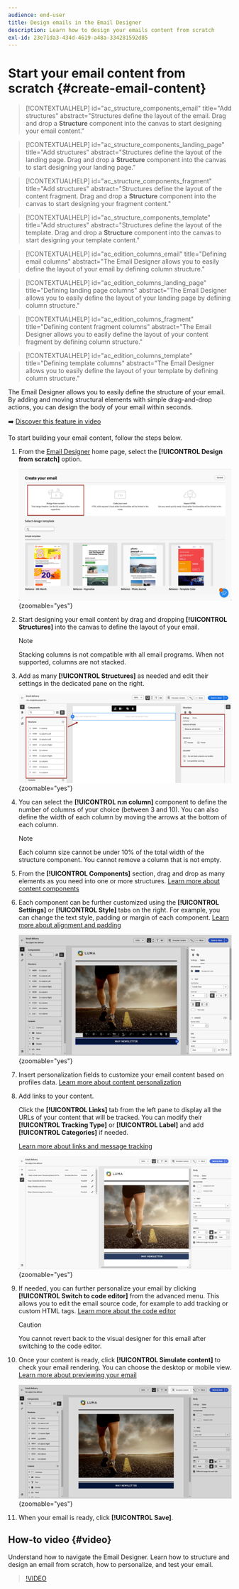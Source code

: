 ```yaml
---
audience: end-user
title: Design emails in the Email Designer
description: Learn how to design your emails content from scratch
exl-id: 23e71da3-434d-4619-a48a-334281592d85
---
```

# Start your email content from scratch {#create-email-content}

>[!CONTEXTUALHELP]
>id="ac_structure_components_email"
>title="Add structures"
>abstract="Structures define the layout of the email. Drag and drop a **Structure** component into the canvas to start designing your email content."

>[!CONTEXTUALHELP]
>id="ac_structure_components_landing_page"
>title="Add structures"
>abstract="Structures define the layout of the landing page. Drag and drop a **Structure** component into the canvas to start designing your landing page."

>[!CONTEXTUALHELP]
>id="ac_structure_components_fragment"
>title="Add structures"
>abstract="Structures define the layout of the content fragment. Drag and drop a **Structure** component into the canvas to start designing your fragment content."

>[!CONTEXTUALHELP]
>id="ac_structure_components_template"
>title="Add structures"
>abstract="Structures define the layout of the template. Drag and drop a **Structure** component into the canvas to start designing your template content."


>[!CONTEXTUALHELP]
>id="ac_edition_columns_email"
>title="Defining email columns"
>abstract="The Email Designer allows you to easily define the layout of your email by defining column structure."

>[!CONTEXTUALHELP]
>id="ac_edition_columns_landing_page"
>title="Defining landing page columns"
>abstract="The Email Designer allows you to easily define the layout of your landing page by defining column structure."

>[!CONTEXTUALHELP]
>id="ac_edition_columns_fragment"
>title="Defining content fragment columns"
>abstract="The Email Designer allows you to easily define the layout of your content fragment by defining column structure."

>[!CONTEXTUALHELP]
>id="ac_edition_columns_template"
>title="Defining template columns"
>abstract="The Email Designer allows you to easily define the layout of your template by defining column structure."

The Email Designer allows you to easily define the structure of your email. By adding and moving structural elements with simple drag-and-drop actions, you can design the body of your email within seconds.

➡️ [Discover this feature in video](#video) 

To start building your email content, follow the steps below.

1. From the [Email Designer](get-started-email-designer.md#start-authoring) home page, select the **[!UICONTROL Design from scratch]** option.

    ![](assets/email_designer-from-scratch.png){zoomable="yes"}

1. Start designing your email content by drag and dropping **[!UICONTROL Structures]** into the canvas to define the layout of your email.

   >[!NOTE]
   >
   >Stacking columns is not compatible with all email programs. When not supported, columns are not stacked.

1. Add as many **[!UICONTROL Structures]** as needed and edit their settings in the dedicated pane on the right.

    ![](assets/email_designer_structure_components.png){zoomable="yes"}

1. You can select the **[!UICONTROL n:n column]** component to define the number of columns of your choice (between 3 and 10). You can also define the width of each column by moving the arrows at the bottom of each column.

   >[!NOTE]
   >
   >Each column size cannot be under 10% of the total width of the structure component. You cannot remove a column that is not empty.

1. From the **[!UICONTROL Components]** section, drag and drop as many elements as you need into one or more structures. [Learn more about content components](content-components.md)

1. Each component can be further customized using the **[!UICONTROL Settings]** or **[!UICONTROL Style]** tabs on the right. For example, you can change the text style, padding or margin of each component. [Learn more about alignment and padding](alignment-and-padding.md)

    ![](assets/email_designer-styles.png){zoomable="yes"}

1. Insert personalization fields to customize your email content based on profiles data. [Learn more about content personalization](../personalization/personalize.md)

1. Add links to your content.

    Click the **[!UICONTROL Links]** tab from the left pane to display all the URLs of your content that will be tracked. You can modify their **[!UICONTROL Tracking Type]** or **[!UICONTROL Label]** and add **[!UICONTROL Categories]** if needed.
    
    [Learn more about links and message tracking](message-tracking.md)

    ![](assets/email_designer-links.png){zoomable="yes"}

1. If needed, you can further personalize your email by clicking **[!UICONTROL Switch to code editor]** from the advanced menu. This allows you to edit the email source code, for example to add tracking or custom HTML tags. [Learn more about the code editor](code-content.md)

    >[!CAUTION]
    >
    >You cannot revert back to the visual designer for this email after switching to the code editor.

1. Once your content is ready, click **[!UICONTROL Simulate content]** to check your email rendering. You can choose the desktop or mobile view. [Learn more about previewing your email](../preview-test/preview-test.md)

    ![](assets/email_designer-simulate.png){zoomable="yes"}

1. When your email is ready, click **[!UICONTROL Save]**.

## How-to video {#video}

Understand how to navigate the Email Designer. Learn how to structure and design an email from scratch, how to personalize, and test your email.

>[!VIDEO](https://video.tv.adobe.com/v/3425867/?quality=12)
